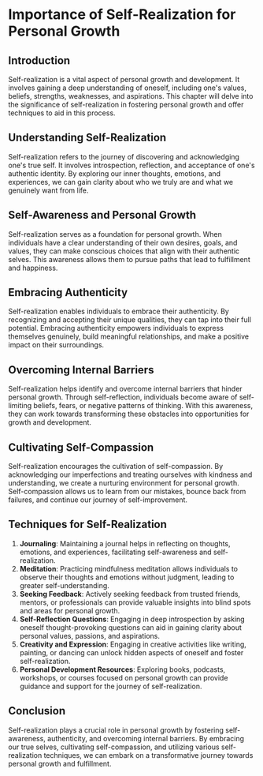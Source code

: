 Importance of Self-Realization for Personal Growth
===========================================================

Introduction
------------

Self-realization is a vital aspect of personal growth and development. It involves gaining a deep understanding of oneself, including one's values, beliefs, strengths, weaknesses, and aspirations. This chapter will delve into the significance of self-realization in fostering personal growth and offer techniques to aid in this process.

Understanding Self-Realization
------------------------------

Self-realization refers to the journey of discovering and acknowledging one's true self. It involves introspection, reflection, and acceptance of one's authentic identity. By exploring our inner thoughts, emotions, and experiences, we can gain clarity about who we truly are and what we genuinely want from life.

Self-Awareness and Personal Growth
----------------------------------

Self-realization serves as a foundation for personal growth. When individuals have a clear understanding of their own desires, goals, and values, they can make conscious choices that align with their authentic selves. This awareness allows them to pursue paths that lead to fulfillment and happiness.

Embracing Authenticity
----------------------

Self-realization enables individuals to embrace their authenticity. By recognizing and accepting their unique qualities, they can tap into their full potential. Embracing authenticity empowers individuals to express themselves genuinely, build meaningful relationships, and make a positive impact on their surroundings.

Overcoming Internal Barriers
----------------------------

Self-realization helps identify and overcome internal barriers that hinder personal growth. Through self-reflection, individuals become aware of self-limiting beliefs, fears, or negative patterns of thinking. With this awareness, they can work towards transforming these obstacles into opportunities for growth and development.

Cultivating Self-Compassion
---------------------------

Self-realization encourages the cultivation of self-compassion. By acknowledging our imperfections and treating ourselves with kindness and understanding, we create a nurturing environment for personal growth. Self-compassion allows us to learn from our mistakes, bounce back from failures, and continue our journey of self-improvement.

Techniques for Self-Realization
-------------------------------

1. **Journaling**: Maintaining a journal helps in reflecting on thoughts, emotions, and experiences, facilitating self-awareness and self-realization.
2. **Meditation**: Practicing mindfulness meditation allows individuals to observe their thoughts and emotions without judgment, leading to greater self-understanding.
3. **Seeking Feedback**: Actively seeking feedback from trusted friends, mentors, or professionals can provide valuable insights into blind spots and areas for personal growth.
4. **Self-Reflection Questions**: Engaging in deep introspection by asking oneself thought-provoking questions can aid in gaining clarity about personal values, passions, and aspirations.
5. **Creativity and Expression**: Engaging in creative activities like writing, painting, or dancing can unlock hidden aspects of oneself and foster self-realization.
6. **Personal Development Resources**: Exploring books, podcasts, workshops, or courses focused on personal growth can provide guidance and support for the journey of self-realization.

Conclusion
----------

Self-realization plays a crucial role in personal growth by fostering self-awareness, authenticity, and overcoming internal barriers. By embracing our true selves, cultivating self-compassion, and utilizing various self-realization techniques, we can embark on a transformative journey towards personal growth and fulfillment.

